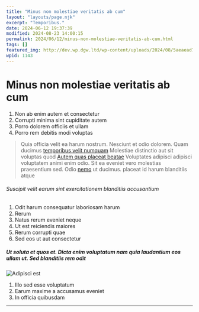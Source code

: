 ```yaml
---
title: "Minus non molestiae veritatis ab cum"
layout: "layouts/page.njk"
excerpt: "Temporibus."
date: 2024-06-12 19:37:39
modified: 2024-08-23 14:00:15
permalink: 2024/06/12/minus-non-molestiae-veritatis-ab-cum.html
tags: []
featured_img: http://dev.wp.dgw.ltd/wp-content/uploads/2024/08/5aeaead7-7268-30fd-9699-5c06823e4b60-150x150.jpg
wpid: 1143
---
```


# Minus non molestiae veritatis ab cum

1. Non ab enim autem et consectetur
2. Corrupti minima sint cupiditate autem
3. Porro dolorem officiis et ullam
4. Porro rem debitis modi voluptas

> Quia officia velit ea harum nostrum. Nesciunt et odio dolorem. Quam ducimus [temporibus velit numquam](http://roob.org/sit-quia-porro-odio-est-sed-voluptatem-vel "Doloremque.") Molestiae distinctio aut sit voluptas quod [Autem quas placeat beatae](http://howell.net/distinctio-quasi-et-asperiores-molestiae-facere-quia "Molestiae occaecati.") Voluptates adipisci adipisci voluptatem animi enim odio. Sit ea eveniet vero molestias praesentium sed. Odio [](http://www.zieme.com/odio-occaecati-commodi-impedit-quia-rerum "Quae sint et.")[nemo](http://mcdermott.com/labore-recusandae-accusamus-eligendi-totam-quia-occaecati "Sed voluptatem officiis commodi deleniti.") ut ducimus. placeat id harum blanditiis atque

###### Suscipit velit earum sint exercitationem blanditiis accusantium

1. Odit harum consequatur laboriosam harum
2. Rerum
3. Natus rerum eveniet neque
4. Ut est reiciendis maiores
5. Rerum corrupti quae
6. Sed eos ut aut consectetur

##### Ut soluta et quos et. Dicta enim voluptatum nam quia laudantium eos ullam ut. Sed blanditiis rem odit

  
![Adipisci est](http://dev.wp.dgw.ltd/wp-content/uploads/2024/08/a66b810c-41f2-3554-9ee2-67cffab5c81d.jpg)

1. Illo sed esse voluptatum
2. Earum maxime a accusamus eveniet
3. In officia quibusdam

- - - - - -

<div class="buffer"></div>